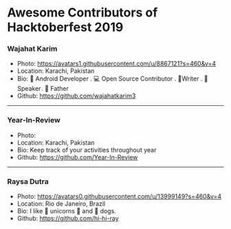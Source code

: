 # Awesome Contributors of Hacktoberfest 2019

### Wajahat Karim
- Photo: https://avatars1.githubusercontent.com/u/8867121?s=460&v=4
- Location: Karachi, Pakistan
- Bio: 📱 Android Developer . 💻 Open Source Contributor . 📝Writer . 🎤 Speaker . 👶 Father 
- Github: https://github.com/wajahatkarim3

-----------

### Year-In-Review
- Photo: 
- Location: Karachi, Pakistan
- Bio: Keep track of your activities throughout year
- Github: https://github.com/Year-In-Review

-----------

### Raysa Dutra
- Photo: https://avatars0.githubusercontent.com/u/13999149?s=460&v=4
- Location: Rio de Janeiro, Brazil
- Bio: I like :unicorn: unicorns :rainbow: and :dog: dogs.
- Github: https://github.com/hi-hi-ray
